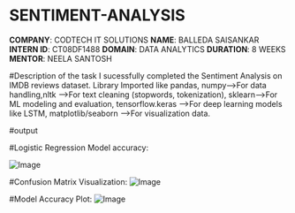 # SENTIMENT-ANALYSIS
**COMPANY**: CODTECH IT SOLUTIONS
**NAME**: BALLEDA SAISANKAR
**INTERN ID**: CT08DF1488
**DOMAIN**: DATA ANALYTICS
**DURATION**: 8 WEEKS
**MENTOR**: NEELA SANTOSH


#Description of the task
I sucessfully completed the Sentiment Analysis on IMDB reviews dataset. Library Imported like pandas, numpy-->For data handling,nltk -->For text cleaning (stopwords, tokenization), sklearn-->For ML modeling and evaluation, tensorflow.keras -->For deep learning models like LSTM, matplotlib/seaborn -->For visualization data.


#output

#Logistic Regression Model accuracy:

![Image](https://github.com/user-attachments/assets/ea93f931-0a48-46bf-909a-43ef1b6a1dde)

#Confusion Matrix Visualization:
![Image](https://github.com/user-attachments/assets/5726d816-1a69-4377-a6de-8f7d2329b76e)

#Model Accuracy Plot:
![Image](https://github.com/user-attachments/assets/809ec0a6-5aba-44d4-8dc8-5085a27e3739)
